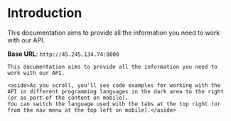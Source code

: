 # Introduction

This documentation aims to provide all the information you need to work with our API.

<aside>
    <strong>Base URL</strong>: <code>http://45.245.134.74:8000</code>
</aside>

    This documentation aims to provide all the information you need to work with our API.

    <aside>As you scroll, you'll see code examples for working with the API in different programming languages in the dark area to the right (or as part of the content on mobile).
    You can switch the language used with the tabs at the top right (or from the nav menu at the top left on mobile).</aside>
